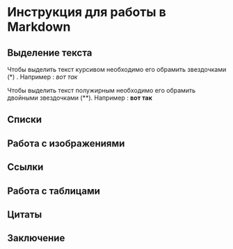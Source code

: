 # Инструкция для работы в Markdown

## Выделение текста

Чтобы выделить текст курсивом необходимо его обрамить звездочками (*) . Например : *вот так*

Чтобы выделить текст полужирным необходимо его обрамить двойными звездочками (**). Например : **вот так**

## Списки

## Работа с изображениями

## Ссылки

## Работа с таблицами

## Цитаты

## Заключение
